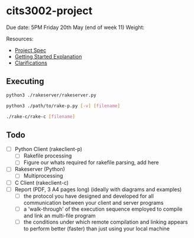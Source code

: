 # cits3002-project

Due date: 5PM Friday 20th May (end of week 11)
Weight: 


Resources:
 + [Project Spec](https://teaching.csse.uwa.edu.au/units/CITS3002/project2022/index.php)
 + [Getting Started Explanation](https://teaching.csse.uwa.edu.au/units/CITS3002/project2022/gettingstarted.php)
 + [Clarifications](https://teaching.csse.uwa.edu.au/units/CITS3002/project2022/clarifications.php)

## Executing

```sh
python3 ./rakeserver/rakeserver.py
```

```sh
python3 ./path/to/rake-p.py [-v] [filename]
```

```sh
./rake-c/rake-c [filename]
```

## Todo

 + [ ] Python Client (rakeclient-p)
   + [ ] Rakefile processing
   + [ ] Figure our whats required for rakefile parsing, add here
 + [ ] Rakeserver (Python)
   + [ ] Multiprocessing
 + [ ] C Client (rakeclient-c)
 + [ ] Report (PDF, 3 A4 pages long) (ideally with diagrams and examples)
   + [ ] the protocol you have designed and developed for all communication between your client and server programs
   + [ ] a 'walk-through' of the execution sequence employed to compile and link an multi-file program
   + [ ] the conditions under which remote compilation and linking appears to perform better (faster) than just using your local machine
